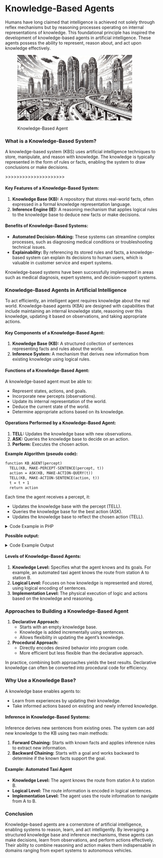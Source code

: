 # Knowledge-Based Agents

Humans have long claimed that intelligence is achieved not solely through reflex mechanisms but by reasoning processes operating on internal representations of knowledge. This foundational principle has inspired the development of knowledge-based agents in artificial intelligence. These agents possess the ability to represent, reason about, and act upon knowledge effectively.

<div align="left"><figure><img src="../../.gitbook/assets/ai-knowledge-based-agents.png" alt="" width="375"><figcaption><p>Knowledge-Based Agent</p></figcaption></figure></div>

### What is a Knowledge-Based System?

A knowledge-based system (KBS) uses artificial intelligence techniques to store, manipulate, and reason with knowledge. The knowledge is typically represented in the form of rules or facts, enabling the system to draw conclusions or make decisions.

\>>>>>>>>>>>>>>>>>>>>>

#### Key Features of a Knowledge-Based System:

1. **Knowledge Base (KB):** A repository that stores real-world facts, often expressed in a formal knowledge representation language.
2. **Inference Engine (IE):** A reasoning mechanism that applies logical rules to the knowledge base to deduce new facts or make decisions.

#### Benefits of Knowledge-Based Systems:

* **Automated Decision-Making:** These systems can streamline complex processes, such as diagnosing medical conditions or troubleshooting technical issues.
* **Explainability:** By referencing its stored rules and facts, a knowledge-based system can explain its decisions to human users, which is valuable in customer service and expert systems.

Knowledge-based systems have been successfully implemented in areas such as medical diagnosis, expert systems, and decision-support systems.

### Knowledge-Based Agents in Artificial Intelligence

To act efficiently, an intelligent agent requires knowledge about the real world. Knowledge-based agents (KBA) are designed with capabilities that include maintaining an internal knowledge state, reasoning over this knowledge, updating it based on observations, and taking appropriate actions.

#### Key Components of a Knowledge-Based Agent:

1. **Knowledge Base (KB):** A structured collection of sentences representing facts and rules about the world.
2. **Inference System:** A mechanism that derives new information from existing knowledge using logical rules.

#### Functions of a Knowledge-Based Agent:

A knowledge-based agent must be able to:

* Represent states, actions, and goals.
* Incorporate new percepts (observations).
* Update its internal representation of the world.
* Deduce the current state of the world.
* Determine appropriate actions based on its knowledge.

#### Operations Performed by a Knowledge-Based Agent:

1. **TELL:** Updates the knowledge base with new observations.
2. **ASK:** Queries the knowledge base to decide on an action.
3. **Perform:** Executes the chosen action.

**Example Algorithm (pseudo code):**

```
function KB_AGENT(percept)  
  TELL(KB, MAKE-PERCEPT-SENTENCE(percept, t))  
  action = ASK(KB, MAKE-ACTION-QUERY(t))  
  TELL(KB, MAKE-ACTION-SENTENCE(action, t))  
  t = t + 1  
  return action  
```

Each time the agent receives a percept, it:

* Updates the knowledge base with the percept (TELL).
* Queries the knowledge base for the best action (ASK).
* Updates the knowledge base to reflect the chosen action (TELL).

<details>

<summary>Code Example in PHP</summary>

```php
class KnowledgeBase {
    private $facts = [];
    
    public function tell($sentence) {
        $this->facts[] = $sentence;
    }
    
    public function ask($query) {
        // Simple implementation - could be enhanced with more complex inference
        foreach ($this->facts as $fact) {
            if ($this->matches($query, $fact)) {
                return $fact;
            }
        }
        return null;
    }
    
    private function matches($query, $fact) {
        // Simple pattern matching - could be enhanced with logical inference
        return strpos($fact, $query) !== false;
    }
}

class KBAgent {
    private $kb;
    private $t;
    
    public function __construct() {
        $this->kb = new KnowledgeBase();
        $this->t = 0;
    }
    
    public function makePerceptSentence($percept, $t) {
        return "At time {$t}, perceived: " . json_encode($percept);
    }
    
    public function makeActionQuery($t) {
        return "action_at_time_{$t}";
    }
    
    public function makeActionSentence($action, $t) {
        return "At time {$t}, performed action: " . json_encode($action);
    }
    
    public function process($percept) {
        // Tell KB about the percept
        $this->kb->tell($this->makePerceptSentence($percept, $this->t));
        
        // Ask KB what action to take
        $action = $this->kb->ask($this->makeActionQuery($this->t));
        
        // If no action found, use default action
        if ($action === null) {
            $action = $this->defaultAction($percept);
        }
        
        // Tell KB about the action taken
        $this->kb->tell($this->makeActionSentence($action, $this->t));
        
        // Increment time step
        $this->t++;
        
        return $action;
    }
    
    private function defaultAction($percept) {
        // Implement default behavior when no matching rule is found
        return ["type" => "default_action", "percept" => $percept];
    }
}

// Example usage:
$agent = new KBAgent();
$percept = ["temperature" => 25, "humidity" => 60];
$action = $agent->process($percept);
```



</details>

**Possible output:**

<details>

<summary>Code Example Output</summary>

```
Step 1: Initial State
--------------------
Time step: 0
Percept received: {"temperature":25,"humidity":60}

Step 2: Percept Sentence Created
--------------------
At time 0, perceived: {"temperature":25,"humidity":60}

Step 3: Action Generated
--------------------
Action: {"type":"default_action","percept":{"temperature":25,"humidity":60}}

Step 4: Final Knowledge Base State
--------------------
Time step incremented to: 1
Action recorded in KB: At time 0, performed action: 
{"type":"default_action","percept":{"temperature":25,"humidity":60}}
```

</details>

#### Levels of Knowledge-Based Agents:

1. **Knowledge Level:** Specifies what the agent knows and its goals. For example, an automated taxi agent knows the route from station A to station B.
2. **Logical Level:** Focuses on how knowledge is represented and stored, using logical encoding of sentences.
3. **Implementation Level:** The physical execution of logic and actions based on the knowledge and reasoning.

### Approaches to Building a Knowledge-Based Agent

1. **Declarative Approach:**
   * Starts with an empty knowledge base.
   * Knowledge is added incrementally using sentences.
   * Allows flexibility in updating the agent’s knowledge.
2. **Procedural Approach:**
   * Directly encodes desired behavior into program code.
   * More efficient but less flexible than the declarative approach.

In practice, combining both approaches yields the best results. Declarative knowledge can often be converted into procedural code for efficiency.

### Why Use a Knowledge Base?

A knowledge base enables agents to:

* Learn from experiences by updating their knowledge.
* Take informed actions based on existing and newly inferred knowledge.

#### Inference in Knowledge-Based Systems:

Inference derives new sentences from existing ones. The system can add new knowledge to the KB using two main methods:

1. **Forward Chaining:** Starts with known facts and applies inference rules to extract new information.
2. **Backward Chaining:** Starts with a goal and works backward to determine if the known facts support the goal.

#### Example: Automated Taxi Agent

* **Knowledge Level:** The agent knows the route from station A to station B.
* **Logical Level:** The route information is encoded in logical sentences.
* **Implementation Level:** The agent uses the route information to navigate from A to B.

### Conclusion

Knowledge-based agents are a cornerstone of artificial intelligence, enabling systems to reason, learn, and act intelligently. By leveraging a structured knowledge base and inference mechanisms, these agents can make decisions, learn from observations, and perform actions effectively. Their ability to combine reasoning and action makes them indispensable in domains ranging from expert systems to autonomous vehicles.
